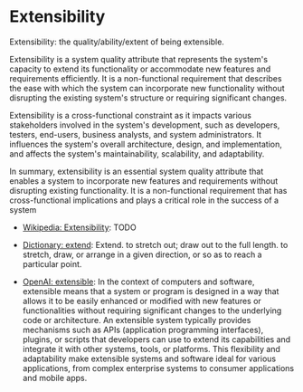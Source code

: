 # Extensibility

Extensibility: the quality/ability/extent of being extensible.

<span data-chatgpt-prompt="explain extensibility (system quality attribute, cross-functional constraint, non-functional requirement)">Extensibility is a system quality attribute that represents the system's capacity to extend its functionality or accommodate new features and requirements efficiently. It is a non-functional requirement that describes the ease with which the system can incorporate new functionality without disrupting the existing system's structure or requiring significant changes.

Extensibility is a cross-functional constraint as it impacts various stakeholders involved in the system's development, such as developers, testers, end-users, business analysts, and system administrators. It influences the system's overall architecture, design, and implementation, and affects the system's maintainability, scalability, and adaptability.

In summary, extensibility is an essential system quality attribute that enables a system to incorporate new features and requirements without disrupting existing functionality. It is a non-functional requirement that has cross-functional implications and plays a critical role in the success of a system</span>

* [Wikipedia: Extensibility](https://wikipedia.org/wiki/Extensibility): TODO

* [Dictionary: extend](https://www.dictionary.com/browse/extend): Extend. to stretch out; draw out to the full length. to stretch, draw, or arrange in a given direction, or so as to reach a particular point.

* [OpenAI: extensible](https:://openai.com): <span data-chatgpt-prompt="define extensible (computers and software)">In the context of computers and software, extensible means that a system or program is designed in a way that allows it to be easily enhanced or modified with new features or functionalities without requiring significant changes to the underlying code or architecture. An extensible system typically provides mechanisms such as APIs (application programming interfaces), plugins, or scripts that developers can use to extend its capabilities and integrate it with other systems, tools, or platforms. This flexibility and adaptability make extensible systems and software ideal for various applications, from complex enterprise systems to consumer applications and mobile apps.</span>

